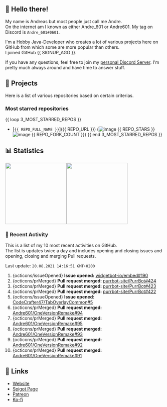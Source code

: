 <!-- Links -->
[purr]: https://purrbot.site
[discord]: https://discord.gg/6dazXp6
[website]: https://andre601.ch
[spigot]: https://www.spigotmc.org/resources/authors/56829/
[patreon]: https://patreon.com/andre_601
[ko-fi]: https://ko-fi.com/andre_601

## 👋 Hello there!
My name is Andreas but most people just call me Andre.  
On the internet am I known as either Andre_601 or Andre601. My tag on Discord is `Andre_601#0601`.

I'm a Hobby Java-Developer who creates a lot of various projects here on GitHub from which some are more popular than others.  
I joined GitHub {{ SIGNUP_AGO }}.

If you have any questions, feel free to join my [personal Discord Server][discord]. I'm pretty much always around and have time to answer stuff.

## 📁 Projects
Here is a list of various repositories based on certain criterias.

### Most starred repositories

{{ loop 3_MOST_STARRED_REPOS }}
- [`{{ REPO_FULL_NAME }}`]({{ REPO_URL }}) (![image](https://cdn.jsdelivr.net/gh/Readme-Workflows/Readme-Icons@main/icons/octicons/StarredRepository.svg) {{ REPO_STARS }} ![image](https://cdn.jsdelivr.net/gh/Readme-Workflows/Readme-Icons@main/icons/octicons/ForkedRepository.svg) {{ REPO_FORK_COUNT }})
{{ end 3_MOST_STARRED_REPOS }}

## 📊 Statistics
<img height="195px" src="https://github-readme-stats.vercel.app/api?username=Andre601&show_icons=true&hide_rank=true&title_color=3498db&bg_color=ffffff00&text_color=718096&disable_animations=true"><img height="195px" src="https://github-readme-stats.vercel.app/api/top-langs?username=Andre601&layout=compact&title_color=3498db&bg_color=ffffff00&text_color=718096">

### 📜 Recent Activity
This is a list of my 10 most recent activities on GitHub.  
The list is updates twice a day and includes opening and closing issues and opening, closing and merging Pull requests.

<!--RECENT_ACTIVITY:last_update-->
Last update: `20.08.2021 14:16:51 GMT+0200`
<!--RECENT_ACTIVITY:last_update_end-->
<!--RECENT_ACTIVITY:start-->
1. {octicons/issueOpened} **Issue opened:** [widgetbot-io/embed#190](https://github.com/widgetbot-io/embed/issues/190)
2. {octicons/prMerged} **Pull request merged:** [purrbot-site/PurrBot#424](https://github.com/purrbot-site/PurrBot/pull/424)
3. {octicons/prMerged} **Pull request merged:** [purrbot-site/PurrBot#423](https://github.com/purrbot-site/PurrBot/pull/423)
4. {octicons/prMerged} **Pull request merged:** [purrbot-site/PurrBot#422](https://github.com/purrbot-site/PurrBot/pull/422)
5. {octicons/issueOpened} **Issue opened:** [CodeCrafter47/TabOverlayCommon#5](https://github.com/CodeCrafter47/TabOverlayCommon/issues/5)
6. {octicons/prMerged} **Pull request merged:** [Andre601/OneVersionRemake#94](https://github.com/Andre601/OneVersionRemake/pull/94)
7. {octicons/prMerged} **Pull request merged:** [Andre601/OneVersionRemake#95](https://github.com/Andre601/OneVersionRemake/pull/95)
8. {octicons/prMerged} **Pull request merged:** [Andre601/OneVersionRemake#93](https://github.com/Andre601/OneVersionRemake/pull/93)
9. {octicons/prMerged} **Pull request merged:** [Andre601/OneVersionRemake#92](https://github.com/Andre601/OneVersionRemake/pull/92)
10. {octicons/prMerged} **Pull request merged:** [Andre601/OneVersionRemake#91](https://github.com/Andre601/OneVersionRemake/pull/91)
<!--RECENT_ACTIVITY:end-->

## 🔗 Links
- [Website]
- [Spigot Page][spigot]
- [Patreon]
- [Ko-fi]
